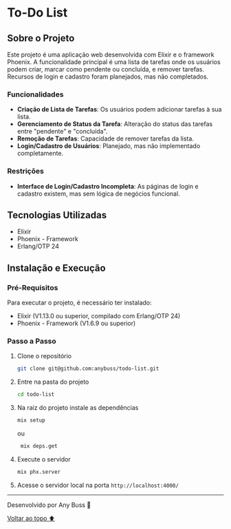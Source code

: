# To-Do List

## Sobre o Projeto

Este projeto é uma aplicação web desenvolvida com Elixir e o framework Phoenix. A funcionalidade principal é uma lista de tarefas onde os usuários podem criar, marcar como pendente ou concluída, e remover tarefas. Recursos de login e cadastro foram planejados, mas não completados.

### Funcionalidades

- **Criação de Lista de Tarefas**: Os usuários podem adicionar tarefas à sua lista.
- **Gerenciamento de Status da Tarefa**: Alteração do status das tarefas entre "pendente" e "concluída".
- **Remoção de Tarefas**: Capacidade de remover tarefas da lista.
- **Login/Cadastro de Usuários**: Planejado, mas não implementado completamente.

### Restrições

- **Interface de Login/Cadastro Incompleta**: As páginas de login e cadastro existem, mas sem lógica de negócios funcional.

## Tecnologias Utilizadas

- Elixir
- Phoenix - Framework
- Erlang/OTP 24

## Instalação e Execução

### Pré-Requisitos

Para executar o projeto, é necessário ter instalado:

- Elixir (V1.13.0 ou superior, compilado com Erlang/OTP 24)
- Phoenix - Framework (V1.6.9 ou superior)

### Passo a Passo

1. Clone o repositório

   ```bash
   git clone git@github.com:anybuss/todo-list.git
   ```

2. Entre na pasta do projeto

   ```bash
   cd todo-list
   ```

3. Na raiz do projeto instale as dependências

   ```bash
   mix setup
   ```

   ou

   ```bash
    mix deps.get
   ```

4. Execute o servidor

   ```bash
   mix phx.server
   ```

5. Acesse o servidor local na porta `http://localhost:4000/`

---

Desenvolvido por Any Buss 🖤

[Voltar ao topo ⬆](#todo-list)
